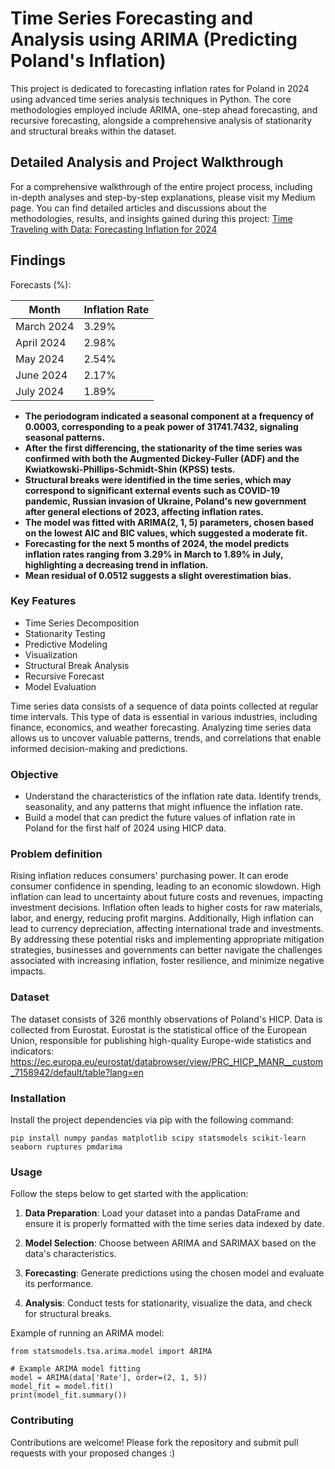 # Time Series Forecasting and Analysis using ARIMA (Predicting Poland's Inflation)

This project is dedicated to forecasting inflation rates for Poland in 2024 using advanced time series analysis
techniques in Python. The core methodologies employed include ARIMA, one-step ahead forecasting, and recursive
forecasting, alongside a comprehensive analysis of stationarity and structural breaks within the dataset.

## Detailed Analysis and Project Walkthrough

For a comprehensive walkthrough of the entire project process, including in-depth analyses and step-by-step
explanations, please visit my Medium page. You can find detailed articles and discussions about the methodologies,
results, and insights gained during this project:
[Time Traveling with Data: Forecasting Inflation for 2024](https://medium.com/@kapplan)

## Findings

Forecasts (%):

| Month      | Inflation Rate |
|------------|----------------|
| March 2024 | 3.29%          |
| April 2024 | 2.98%          |
| May 2024   | 2.54%          |
| June 2024  | 2.17%          |
| July 2024  | 1.89%          |

- **The periodogram indicated a seasonal component at a frequency of 0.0003, corresponding to a peak
  power of 31741.7432, signaling seasonal patterns.**
- **After the first differencing, the stationarity of the time series was confirmed with both the Augmented
  Dickey-Fuller (ADF) and the Kwiatkowski-Phillips-Schmidt-Shin (KPSS) tests.**
- **Structural breaks were identified in the time series, which may correspond to significant external events such as
  COVID-19 pandemic, Russian invasion of Ukraine, Poland's new government after general elections of 2023, affecting
  inflation rates.**
- **The model was fitted with ARIMA(2, 1, 5) parameters, chosen based on the lowest AIC and BIC values, which
  suggested a moderate fit.**
- **Forecasting for the next 5 months of 2024, the model predicts inflation rates ranging from 3.29% in March to 1.89%
  in July, highlighting a decreasing trend in inflation.**
- **Mean residual of 0.0512 suggests a slight overestimation bias.**

### Key Features

- Time Series Decomposition
- Stationarity Testing
- Predictive Modeling
- Visualization
- Structural Break Analysis
- Recursive Forecast
- Model Evaluation

Time series data consists of a sequence of data points collected at regular time intervals. This type of data is
essential in various industries, including finance, economics, and weather forecasting. Analyzing time series data
allows us to uncover valuable patterns, trends, and correlations that enable informed decision-making and predictions.

### Objective

- Understand the characteristics of the inflation rate data. Identify trends, seasonality, and any patterns that might
  influence the inflation rate.
- Build a model that can predict the future values of inflation rate in Poland for the first half of 2024 using HICP
  data.

### Problem definition

Rising inflation reduces consumers' purchasing power. It can erode consumer confidence in spending, leading to an
economic slowdown. High inflation can lead to uncertainty about future costs and revenues, impacting investment
decisions. Inflation often leads to higher costs for raw materials, labor, and energy, reducing profit margins.
Additionally, High inflation can lead to currency depreciation, affecting international trade and investments.
By addressing these potential risks and implementing appropriate mitigation strategies, businesses and governments can
better navigate the challenges associated with increasing inflation, foster resilience, and minimize negative impacts.

### Dataset

The dataset consists of 326 monthly observations of Poland's HICP.
Data is collected from Eurostat. Eurostat is the statistical office of the European Union, responsible for publishing
high-quality Europe-wide statistics and
indicators: https://ec.europa.eu/eurostat/databrowser/view/PRC_HICP_MANR__custom_7158942/default/table?lang=en

### Installation

Install the project dependencies via pip with the following command:

```pip install numpy pandas matplotlib scipy statsmodels scikit-learn seaborn ruptures pmdarima```

### Usage

Follow the steps below to get started with the application:

1. **Data Preparation**: Load your dataset into a pandas DataFrame and ensure it is properly formatted with the time
   series data indexed by date.

2. **Model Selection**: Choose between ARIMA and SARIMAX based on the data's characteristics.

3. **Forecasting**: Generate predictions using the chosen model and evaluate its performance.

4. **Analysis**: Conduct tests for stationarity, visualize the data, and check for structural breaks.

Example of running an ARIMA model:

```
from statsmodels.tsa.arima.model import ARIMA 

# Example ARIMA model fitting
model = ARIMA(data['Rate'], order=(2, 1, 5))
model_fit = model.fit()
print(model_fit.summary())
```

### Contributing

Contributions are welcome! Please fork the repository and submit pull requests with your proposed changes :)

